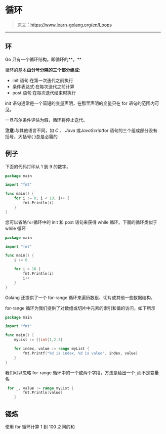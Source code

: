 # 循环

> 原文：<https://www.learn-golang.org/en/Loops>

* * *

## 环

Go 只有一个循环结构，即循环的**。**

循环的基本**由分号分隔的三个部分组成:**

*   init 语句:在第一次迭代之前执行
*   条件表达式:在每次迭代之前计算
*   post 语句:在每次迭代结束时执行

init 语句通常是一个简短的变量声明，在那里声明的变量只在 for 语句的范围内可见。

一旦布尔条件评估为假，循环将停止迭代。

**注意**:与其他语言不同，如 *C* 、 *Java* 或*JavaScript*for 语句的三个组成部分没有括号，大括号{ }总是必需的

## 例子

下面的代码打印从 1 到 9 的数字。

```go
package main

import "fmt"

func main() {
    for i := 0; i < 10; i++ {
        fmt.Println(i)
    }
} 
```

您可以省略`for`循环中的 init 和 post 语句来获得 while 循环。下面的循环类似于 while 循环

```go
package main

import "fmt"

func main() {
    i := 0

    for i < 10 {
        fmt.Println(i)
        i++
    }
} 
```

Golang 还提供了一个 for-range 循环来遍历数组、切片或其他一些数据结构。

for-range 循环为我们提供了对数组或切片中元素的索引和值的访问，如下所示

```go
package main

import "fmt"

func main() {
    myList := []int{1,2,3}

    for index, value := range myList {
        fmt.Printf("%d is index, %d is value", index, value)
    }
} 
```

我们可以忽略 for-range 循环中的一个或两个字段，方法是给出一个`_`而不是变量名

```go
 for _, value := range myList {
        fmt.Println(value)
    } 
```

## 锻炼

使用 for 循环计算 1 到 100 之间的和